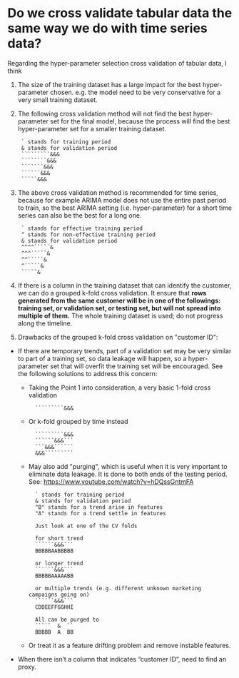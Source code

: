 # Do we cross validate tabular data the same way we do with time series data?

Regarding the hyper-parameter selection cross validation of tabular data, I think
 
1. The size of the training dataset has a large impact for the best hyper-parameter chosen.
e.g. the model need to be very conservative for a very small training dataset.
 
2. The following cross validation method will not find the best hyper-parameter set for the final model, because the process will find the best hyper-parameter set for a smaller training dataset.

        ` stands for training period
        & stands for validation period
        `````````&&&
        ````````&&&
        ```````&&&
        ``````&&&
        `````&&&
 
3. The above cross validation method is recommended for time series, because for example ARIMA model does not use the entire past period to train, so the best ARIMA setting (i.e. hyper-parameter) for a short time series can also be the best for a long one.

        ` stands for effective training period
        ^ stands for non-effective training period
        & stands for validation period
        ^^^^`````&
        ^^^`````&
        ^^`````&
        ^`````&
        `````&

4. If there is a column in the training dataset that can identify the customer, we can do a grouped k-fold cross validation.
It ensure that **rows generated from the same customer will be in one of the followings: training set, or validation set, or testing set, but will not spread into multiple of them.** The whole training dataset is used; do not progress along the timeline.
 
5. Drawbacks of the grouped k-fold cross validation on "customer ID":

- If there are temporary trends, part of a validation set may be very similar to part of a training set, so data leakage will happen, so a hyper-parameter set that will overfit the training set will be encouraged. See the following solutions to address this concern:

    - Taking the Point 1 into consideration, a very basic 1-fold cross validation

            `````````&&&

    - Or k-fold grouped by time instead

            `````````&&&
            ``````&&&```
            ```&&&``````
            &&&`````````

    - May also add "purging", which is useful when it is very important to eliminate data leakage. It is done to both ends of the testing period. See: https://www.youtube.com/watch?v=hDQssGntmFA

            ` stands for training period
            & stands for validation period
            "B" stands for a trend arise in features
            "A" stands for a trend settle in features

            Just look at one of the CV folds
            
            for short trend
            ``````&&&```
            BBBBBAABBBBB

            or longer trend
            ``````&&&```
            BBBBBAAAAABB

            or multiple trends (e.g. different unknown marketing campaigns going on)
            ``````&&&```
            CDDEEFFGGHHI

            All can be purged to
            `````  &  ``
            BBBBB  A  BB

    - Or treat it as a feature drifting problem and remove instable features.

- When there isn’t a column that indicates “customer ID”, need to find an proxy.